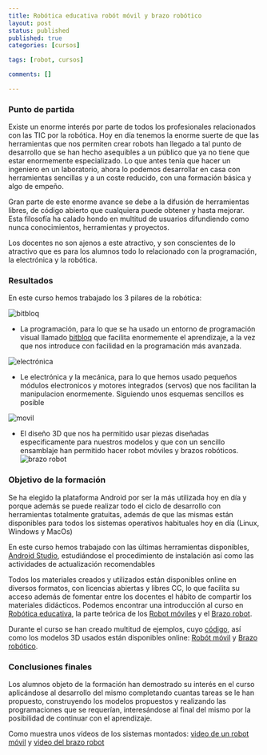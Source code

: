 ```yaml
--- 
title: Robótica educativa robót móvil y brazo robótico
layout: post
status: published
published: true
categories: [cursos]

tags: [robot, cursos]

comments: []

---
```


### Punto de partida

Existe un enorme interés por parte de todos los profesionales relacionados con las TIC por la robótica. Hoy en día tenemos la enorme suerte de que las herramientas que nos permiten crear robots han llegado a tal punto de desarrollo que se han hecho asequibles a un público que ya no tiene que estar enormemente especializado. Lo que antes tenía que hacer un ingeniero en un laboratorio, ahora lo podemos desarrollar en casa con herramientas sencillas y a un coste reducido, con una formación básica y algo de empeño.

Gran parte de este enorme avance se debe a la difusión de herramientas libres, de código abierto que cualquiera puede obtener y hasta mejorar. Esta filosofía ha calado hondo en multitud de usuarios difundiendo como nunca conocimientos, herramientas y proyectos.

Los docentes no son ajenos a este atractivo, y son conscientes de lo atractivo que es para los alumnos todo lo relacionado con la programación, la electrónica y la robótica.

### Resultados

En este curso hemos trabajado los 3 pilares de la robótica: 

![bitbloq](http://diwo.bq.com/wp-content/uploads/2014/12/bitbloq_led_ir.png)
* La programación, para lo que se ha usado un entorno de programación visual llamado [bitbloq](http://bitbloq.bq.com) que facilita enormemente el aprendizaje, a la vez que nos introduce con facilidad en la programación más avanzada.

![electrónica](http://www.seeedstudio.com/wiki/images/thumb/1/1c/Twig-Light.jpg/400px-Twig-Light.jpg)
* Le electrónica y la mecánica, para lo que hemos usado pequeños módulos electronicos y motores integrados (servos) que nos facilitan la manipulacion enormemente. Siguiendo unos esquemas sencillos es posible

![movil](https://lh6.googleusercontent.com/-pIBRVTqxdRc/VOZdq0tY0dI/AAAAAAAAzvY/vUH4p_P9QNI/w1101-h743-no/Captura%2Bde%2Bpantalla%2Bde%2B2015-02-19%2B22%3A59%3A47.png)
* El diseño 3D que nos ha permitido usar piezas diseñadas especificamente para nuestros modelos y que con un sencillo ensamblaje han permitido hacer robot móviles y brazos robóticos.
![brazo robot](https://lh4.googleusercontent.com/-oKOHAtrq8F4/VMF7qUHt1hI/AAAAAAAAx5M/MWiwHnbRoeE/w1046-h785-no/IMG_20150122_202729.jpg)



### Objetivo de la formación

Se ha elegido la plataforma Android por ser la más utilizada hoy en día y porque además se puede realizar todo el ciclo de desarrollo con herramientas totalmente gratuitas, además de que las mismas están disponibles para todos los sistemas operativos habituales hoy en día (Linux, Windows y MacOs)

En este curso hemos trabajado con las últimas herramientas disponibles, [Android Studio](http://developer.android.com/sdk/index.html), estudiándose el procedimiento de instalación así como las actividades de actualización recomendables

Todos los materiales creados y utilizados están disponibles online en diversos formatos, con licencias abiertas y libres CC, lo que facilita su acceso además de fomentar entre los docentes el hábito de compartir los materiales didácticos. Podemos encontrar una introducción al curso en [Robótica educativa](https://www.swipe.to/0558ck), la parte teórica de los [Robot móviles](https://swipe.to/1537cb) y el [Brazo robot](https://swipe.to/0094cr).

Durante el curso se han creado multitud de ejemplos, cuyo [código](https://github.com/javacasm/Robo-ica-Educativa/tree/master/Ejemplos), así como los modelos 3D usados están disponibles online: [Robót móvil](http://www.thingiverse.com/thing:227443) y [Brazo robótico](http://www.thingiverse.com/thing:480446).


### Conclusiones finales

Los alumnos objeto de la formación han demostrado su interés en el curso aplicándose al desarrollo del mismo completando cuantas tareas se le han propuesto, construyendo los modelos propuestos y realizando las programaciones que se requerían, interesándose al final del mismo por la posibilidad de continuar con el aprendizaje.

Como muestra unos vídeos de los sistemas montados: [video de un robot móvil](https://www.youtube.com/watch?v=HEDnr3XaIVw&feature=youtu.be) y [video del brazo robot](http://youtu.be/StNgZ5Sgp_Q?list=UU7XTqg_2BUtzSGV7hxYeo5Q)